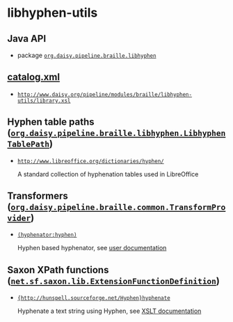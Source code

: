 # libhyphen-utils

## Java API

- package [`org.daisy.pipeline.braille.libhyphen`](java/org/daisy/pipeline/braille/libhyphen/)

## [catalog.xml](resources/META-INF/catalog.xml)

- [`http://www.daisy.org/pipeline/modules/braille/libhyphen-utils/library.xsl`](resources/xml/library.xsl)

## Hyphen table paths ([`org.daisy.pipeline.braille.libhyphen.LibhyphenTablePath`](http://daisy.github.io/pipeline/api/org/daisy/pipeline/braille/libhyphen/LibhyphenTablePath.html))

- [`http://www.libreoffice.org/dictionaries/hyphen/`](resources/tables/)

  A standard collection of hyphenation tables used in LibreOffice

## Transformers ([`org.daisy.pipeline.braille.common.TransformProvider`](http://daisy.github.io/pipeline/api/org/daisy/pipeline/braille/common/TransformProvider.html))

- [`(hyphenator:hyphen)`](java/org/daisy/pipeline/braille/libhyphen/impl/LibhyphenJnaImpl.java)

  Hyphen based hyphenator, see [user documentation](../../doc/)

## Saxon XPath functions ([`net.sf.saxon.lib.ExtensionFunctionDefinition`](https://www.saxonica.com/html/documentation9.8/javadoc/net/sf/saxon/lib/ExtensionFunctionDefinition.html))

- [`{http://hunspell.sourceforge.net/Hyphen}hyphenate`](java/org/daisy/pipeline/braille/libhyphen/saxon/impl/HyphenateDefinition.java)

  Hyphenate a text string using Hyphen, see [XSLT documentation](resources/xml/library.xsl)


[Hyphen]: http://hunspell.github.io/

<link rev="dp2:doc" href="./"/>
<link rev="dp2:doc" href="java/org/daisy/pipeline/braille/libhyphen/saxon/impl/HyphenateDefinition.java"/>
<link rel="rdf:type" href="http://www.daisy.org/ns/pipeline/apidoc"/>
